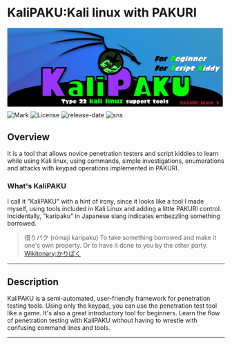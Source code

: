 # KaliPAKU:Kali linux with PAKURI

![KaliPAKU_logo](img/KaliPAKU.png)
![Mark](https://img.shields.io/badge/PAKURI-Mark%20V-green)
![License](https://img.shields.io/github/license/01rabbit/KaliPAKU)
![release-date](https://img.shields.io/github/release-date/01rabbit/KaliPAKU)
![sns](https://img.shields.io/twitter/follow/PAKURI9?label=PAKURI&style=social)

## Overview

It is a tool that allows novice penetration testers and script kiddies to learn while using Kali linux, using commands, simple investigations, enumerations and attacks with keypad operations implemented in PAKURI.

### What's KaliPAKU

I call it "KaliPAKU" with a hint of irony, since it looks like a tool I made myself, using tools included in Kali Linux and adding a little PAKURI control.
Incidentally, "karipaku" in Japanese slang indicates embezzling something borrowed.
> 借りパク (rōmaji karipaku)
> To take something borrowed and make it one's own property. Or to have it done to you by the other party.
> [Wikitonary:かりぱく](https://en.wiktionary.org/wiki/%E3%81%8B%E3%82%8A%E3%81%B1%E3%81%8F "かりぱく")

---

## Description

KaliPAKU is a semi-automated, user-friendly framework for penetration testing tools. Using only the keypad, you can use the penetration test tool like a game.
It's also a great introductory tool for beginners. Learn the flow of penetration testing with KaliPAKU without having to wrestle with confusing command lines and tools.

---
